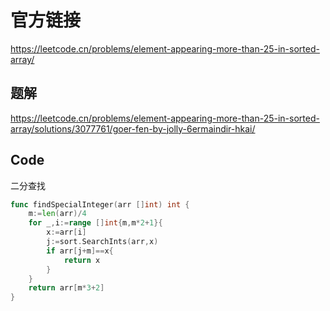 # 官方链接

https://leetcode.cn/problems/element-appearing-more-than-25-in-sorted-array/

## 题解

https://leetcode.cn/problems/element-appearing-more-than-25-in-sorted-array/solutions/3077761/goer-fen-by-jolly-6ermaindir-hkai/

## Code

二分查找

```go
func findSpecialInteger(arr []int) int {
    m:=len(arr)/4
    for _,i:=range []int{m,m*2+1}{
        x:=arr[i]
        j:=sort.SearchInts(arr,x)
        if arr[j+m]==x{
            return x
        }
    }
    return arr[m*3+2]
}
```

